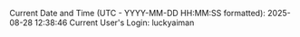 Current Date and Time (UTC - YYYY-MM-DD HH:MM:SS formatted): 2025-08-28 12:38:46
Current User's Login: luckyaiman
